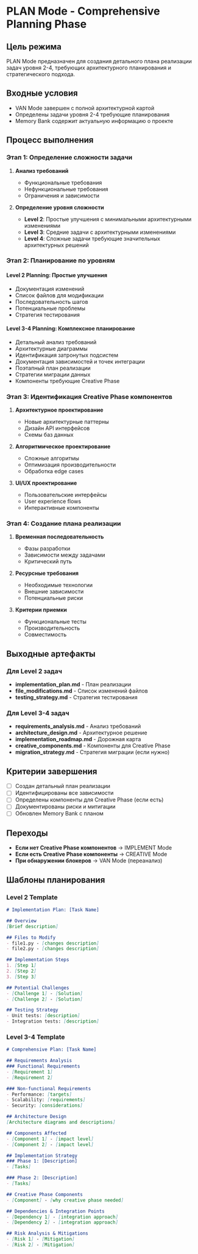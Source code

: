 # PLAN Mode - Comprehensive Planning Phase

## Цель режима
PLAN Mode предназначен для создания детального плана реализации задач уровня 2-4, требующих архитектурного планирования и стратегического подхода.

## Входные условия
- VAN Mode завершен с полной архитектурной картой
- Определены задачи уровня 2-4 требующие планирования
- Memory Bank содержит актуальную информацию о проекте

## Процесс выполнения

### Этап 1: Определение сложности задачи
1. **Анализ требований**
   - Функциональные требования
   - Нефункциональные требования  
   - Ограничения и зависимости

2. **Определение уровня сложности**
   - **Level 2**: Простые улучшения с минимальными архитектурными изменениями
   - **Level 3**: Средние задачи с архитектурными изменениями
   - **Level 4**: Сложные задачи требующие значительных архитектурных решений

### Этап 2: Планирование по уровням

#### Level 2 Planning: Простые улучшения
- Документация изменений
- Список файлов для модификации
- Последовательность шагов
- Потенциальные проблемы
- Стратегия тестирования

#### Level 3-4 Planning: Комплексное планирование  
- Детальный анализ требований
- Архитектурные диаграммы
- Идентификация затронутых подсистем
- Документация зависимостей и точек интеграции
- Поэтапный план реализации
- Стратегии миграции данных
- Компоненты требующие Creative Phase

### Этап 3: Идентификация Creative Phase компонентов
1. **Архитектурное проектирование**
   - Новые архитектурные паттерны
   - Дизайн API интерфейсов
   - Схемы баз данных

2. **Алгоритмическое проектирование**
   - Сложные алгоритмы
   - Оптимизация производительности
   - Обработка edge cases

3. **UI/UX проектирование**
   - Пользовательские интерфейсы
   - User experience flows
   - Интерактивные компоненты

### Этап 4: Создание плана реализации
1. **Временная последовательность**
   - Фазы разработки
   - Зависимости между задачами
   - Критический путь

2. **Ресурсные требования**
   - Необходимые технологии
   - Внешние зависимости
   - Потенциальные риски

3. **Критерии приемки**
   - Функциональные тесты
   - Производительность
   - Совместимость

## Выходные артефакты

### Для Level 2 задач
- **implementation_plan.md** - План реализации
- **file_modifications.md** - Список изменений файлов
- **testing_strategy.md** - Стратегия тестирования

### Для Level 3-4 задач  
- **requirements_analysis.md** - Анализ требований
- **architecture_design.md** - Архитектурное решение
- **implementation_roadmap.md** - Дорожная карта
- **creative_components.md** - Компоненты для Creative Phase
- **migration_strategy.md** - Стратегия миграции (если нужно)

## Критерии завершения
- [ ] Создан детальный план реализации
- [ ] Идентифицированы все зависимости
- [ ] Определены компоненты для Creative Phase (если есть)
- [ ] Документированы риски и митигации
- [ ] Обновлен Memory Bank с планом

## Переходы
- **Если нет Creative Phase компонентов** → IMPLEMENT Mode
- **Если есть Creative Phase компоненты** → CREATIVE Mode
- **При обнаружении блокеров** → VAN Mode (переанализ)

## Шаблоны планирования

### Level 2 Template
```markdown
# Implementation Plan: [Task Name]

## Overview
[Brief description]

## Files to Modify
- file1.py - [changes description]
- file2.py - [changes description]

## Implementation Steps
1. [Step 1]
2. [Step 2]
3. [Step 3]

## Potential Challenges
- [Challenge 1] - [Solution]
- [Challenge 2] - [Solution]

## Testing Strategy
- Unit tests: [description]
- Integration tests: [description]
```

### Level 3-4 Template
```markdown
# Comprehensive Plan: [Task Name]

## Requirements Analysis
### Functional Requirements
- [Requirement 1]
- [Requirement 2]

### Non-functional Requirements  
- Performance: [targets]
- Scalability: [requirements]
- Security: [considerations]

## Architecture Design
[Architecture diagrams and descriptions]

## Components Affected
- [Component 1] - [impact level]
- [Component 2] - [impact level]

## Implementation Strategy
### Phase 1: [Description]
- [Tasks]

### Phase 2: [Description]  
- [Tasks]

## Creative Phase Components
- [Component] - [why creative phase needed]

## Dependencies & Integration Points
- [Dependency 1] - [integration approach]
- [Dependency 2] - [integration approach]

## Risk Analysis & Mitigations
- [Risk 1] - [Mitigation]
- [Risk 2] - [Mitigation]
```

